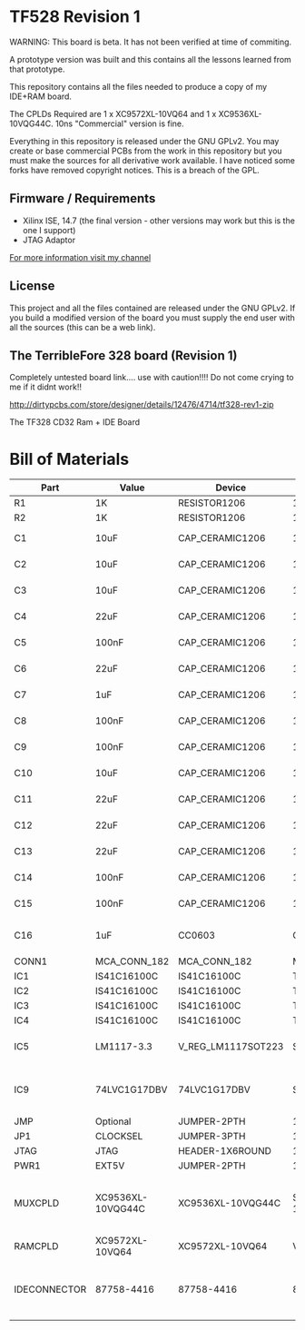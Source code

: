 # TF528 Revision 1

WARNING: This board is beta. It has not been verified at time of commiting. 

A prototype version was built and this contains all the lessons learned from that prototype. 

This repository contains all the files needed to produce a copy of my IDE+RAM board.

The CPLDs Required are 1 x XC9572XL-10VQ64 and 1 x XC9536XL-10VQG44C.  10ns "Commercial" version is fine.

Everything in this repository is released under the GNU GPLv2. You may create or base commercial PCBs from the work in this repository but you must make the sources for all derivative work available. I have noticed some forks have removed copyright notices. This is a breach of the GPL.

## Firmware / Requirements

  * Xilinx ISE, 14.7 (the final version - other versions may work but this is the one I support)
  * JTAG Adaptor

[For more information visit my channel](https://www.youtube.com/c/TerribleFire)

## License

This project and all the files contained are released under the GNU GPLv2. If you build a modified version of the board you must supply the end user with all the sources (this can be a web link).

## The TerribleFore 328 board (Revision 1)

Completely untested board link.... use with caution!!!! Do not come crying to me if it didnt work!!

http://dirtypcbs.com/store/designer/details/12476/4714/tf328-rev1-zip

The TF328 CD32 Ram + IDE Board

# Bill of Materials

|Part | Value | Device | Package | Description |
|-----|-------|--------|---------|-------------|
| R1 | 1K | RESISTOR1206 | 1206 | Resistors | 
| R2 | 1K | RESISTOR1206 | 1206 | Resistors | 
| C1 | 10uF | CAP_CERAMIC1206 | 1206 | Ceramic Capacitors | 
| C2 | 10uF | CAP_CERAMIC1206 | 1206 | Ceramic Capacitors | 
| C3 | 10uF | CAP_CERAMIC1206 | 1206 | Ceramic Capacitors | 
| C4 | 22uF | CAP_CERAMIC1206 | 1206 | Ceramic Capacitors | 
| C5 | 100nF | CAP_CERAMIC1206 | 1206 | Ceramic Capacitors | 
| C6 | 22uF | CAP_CERAMIC1206 | 1206 | Ceramic Capacitors | 
| C7 | 1uF | CAP_CERAMIC1206 | 1206 | Ceramic Capacitors | 
| C8 | 100nF | CAP_CERAMIC1206 | 1206 | Ceramic Capacitors | 
| C9 | 100nF | CAP_CERAMIC1206 | 1206 | Ceramic Capacitors | 
| C10 | 10uF | CAP_CERAMIC1206 | 1206 | Ceramic Capacitors | 
| C11 | 22uF | CAP_CERAMIC1206 | 1206 | Ceramic Capacitors | 
| C12 | 22uF | CAP_CERAMIC1206 | 1206 | Ceramic Capacitors | 
| C13 | 22uF | CAP_CERAMIC1206 | 1206 | Ceramic Capacitors | 
| C14 | 100nF | CAP_CERAMIC1206 | 1206 | Ceramic Capacitors | 
| C15 | 100nF | CAP_CERAMIC1206 | 1206 | Ceramic Capacitors | 
| C16 | 1uF | CC0603 | C0603 | CAPACITOR, European symbol | 
| CONN1 | MCA_CONN_182 | MCA_CONN_182 | MCA_CONN_182 |   |
| IC1 | IS41C16100C | IS41C16100C | TSOP44(50)-II |   |
| IC2 | IS41C16100C | IS41C16100C | TSOP44(50)-II |   |
| IC3 | IS41C16100C | IS41C16100C | TSOP44(50)-II |   |
| IC4 | IS41C16100C | IS41C16100C | TSOP44(50)-II |   |
| IC5 | LM1117-3.3 | V_REG_LM1117SOT223 | SOT223 | Voltage Regulator LM1117 |
| IC9 | 74LVC1G17DBV | 74LVC1G17DBV | SOT23-5 | Single Schmitt-Trigger Buffer (Optional)| 
| JMP | Optional | JUMPER-2PTH | 1X02 | Jumper | 
| JP1 | CLOCKSEL | JUMPER-3PTH | 1X03 |        | 
| JTAG | JTAG | HEADER-1X6ROUND | 1X06_ROUND | PIN HEADER | 
| PWR1 | EXT5V | JUMPER-2PTH | 1X02 | Jumper | 
| MUXCPLD | XC9536XL-10VQG44C | XC9536XL-10VQG44C | SQFP-S-10X10-44 | xc9536_pc44 XC9500 In-System Programmable CPLD Family | 
| RAMCPLD | XC9572XL-10VQ64 | XC9572XL-10VQ64 | VQ64 |  
| IDECONNECTOR | 87758-4416 | 87758-4416 | 87758-4416 | 44 Pin - 2mm Dual Row Single Wafer, Vertical T/H HDR |

